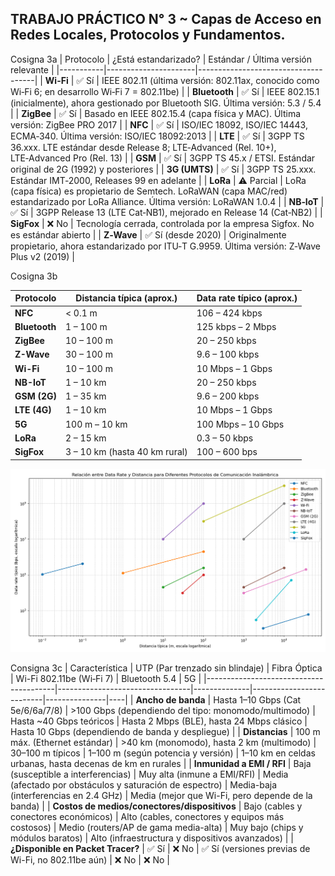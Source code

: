 ## TRABAJO PRÁCTICO N° 3 ~ Capas de Acceso en Redes Locales, Protocolos y Fundamentos.









Cosigna 3a 
| Protocolo | ¿Está estandarizado? | Estándar / Última versión relevante |
|-----------|----------------------|-------------------------------------|
| **Wi-Fi** | ✅ Sí | IEEE 802.11 (última versión: 802.11ax, conocido como Wi‑Fi 6; en desarrollo Wi‑Fi 7 = 802.11be) |
| **Bluetooth** | ✅ Sí | IEEE 802.15.1 (inicialmente), ahora gestionado por Bluetooth SIG. Última versión: 5.3 / 5.4 |
| **ZigBee** | ✅ Sí | Basado en IEEE 802.15.4 (capa física y MAC). Última versión: ZigBee PRO 2017 |
| **NFC** | ✅ Sí | ISO/IEC 18092, ISO/IEC 14443, ECMA‑340. Última versión: ISO/IEC 18092:2013 |
| **LTE** | ✅ Sí | 3GPP TS 36.xxx. LTE estándar desde Release 8; LTE‑Advanced (Rel. 10+), LTE‑Advanced Pro (Rel. 13) |
| **GSM** | ✅ Sí | 3GPP TS 45.x / ETSI. Estándar original de 2G (1992) y posteriores |
| **3G (UMTS)** | ✅ Sí | 3GPP TS 25.xxx. Estándar IMT‑2000, Releases 99 en adelante |
| **LoRa** | ⚠️ Parcial | LoRa (capa física) es propietario de Semtech. LoRaWAN (capa MAC/red) estandarizado por LoRa Alliance. Última versión: LoRaWAN 1.0.4 |
| **NB‑IoT** | ✅ Sí | 3GPP Release 13 (LTE Cat‑NB1), mejorado en Release 14 (Cat‑NB2) |
| **SigFox** | ❌ No | Tecnología cerrada, controlada por la empresa Sigfox. No es estándar abierto |
| **Z‑Wave** | ✅ Sí (desde 2020) | Originalmente propietario, ahora estandarizado por ITU‑T G.9959. Última versión: Z‑Wave Plus v2 (2019) |

Cosigna 3b  

| Protocolo   | Distancia típica (aprox.) | Data rate típico (aprox.) |
|-------------|----------------------------|----------------------------|
| **NFC**     | < 0.1 m                   | 106 – 424 kbps             |
| **Bluetooth** | 1 – 100 m                | 125 kbps – 2 Mbps          |
| **ZigBee**  | 10 – 100 m                 | 20 – 250 kbps              |
| **Z-Wave**  | 30 – 100 m                 | 9.6 – 100 kbps             |
| **Wi-Fi**   | 10 – 100 m                 | 10 Mbps – 1 Gbps           |
| **NB-IoT**  | 1 – 10 km                  | 20 – 250 kbps              |
| **GSM (2G)**| 1 – 35 km                  | 9.6 – 200 kbps             |
| **LTE (4G)**| 1 – 10 km                  | 10 Mbps – 1 Gbps           |
| **5G**      | 100 m – 10 km              | 100 Mbps – 10 Gbps         |
| **LoRa**    | 2 – 15 km                  | 0.3 – 50 kbps              |
| **SigFox**  | 3 – 10 km (hasta 40 km rural) | 100 – 600 bps            |


![Gráfico de Data Rate vs Distancia](data_rate_vs_distancia.png)



Consigna 3c 
| Característica                          | UTP (Par trenzado sin blindaje) | Fibra Óptica | Wi-Fi 802.11be (Wi‑Fi 7) | Bluetooth 5.4 | 5G |
|----------------------------------------|---------------------------------|--------------|--------------------------|---------------|----|
| **Ancho de banda**                     | Hasta 1–10 Gbps (Cat 5e/6/6a/7/8) | >100 Gbps (dependiendo del tipo: monomodo/multimodo) | Hasta ~40 Gbps teóricos | Hasta 2 Mbps (BLE), hasta 24 Mbps clásico | Hasta 10 Gbps (dependiendo de banda y despliegue) |
| **Distancias**                         | 100 m máx. (Ethernet estándar) | >40 km (monomodo), hasta 2 km (multimodo) | 30–100 m típicos | 1–100 m (según potencia y versión) | 1–10 km en celdas urbanas, hasta decenas de km en rurales |
| **Inmunidad a EMI / RFI**              | Baja (susceptible a interferencias) | Muy alta (inmune a EMI/RFI) | Media (afectado por obstáculos y saturación de espectro) | Media-baja (interferencias en 2.4 GHz) | Media (mejor que Wi-Fi, pero depende de la banda) |
| **Costos de medios/conectores/dispositivos** | Bajo (cables y conectores económicos) | Alto (cables, conectores y equipos más costosos) | Medio (routers/AP de gama media-alta) | Muy bajo (chips y módulos baratos) | Alto (infraestructura y dispositivos avanzados) |
| **¿Disponible en Packet Tracer?**      | ✅ Sí | ❌ No | ✅ Sí (versiones previas de Wi-Fi, no 802.11be aún) | ❌ No | ❌ No |
